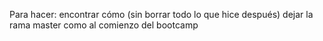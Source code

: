 Para hacer: encontrar cómo (sin borrar todo lo que hice después) dejar la rama master como al comienzo del bootcamp
